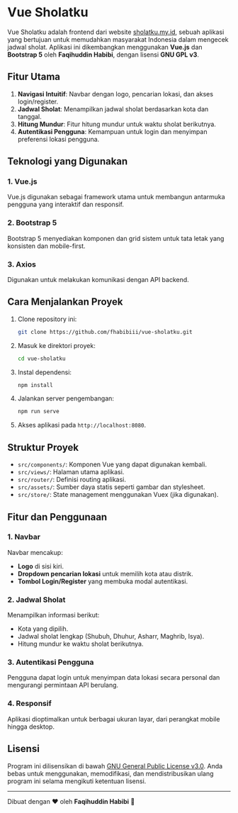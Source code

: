 # Vue Sholatku

Vue Sholatku adalah frontend dari website [sholatku.my.id](https://sholatku.my.id), sebuah aplikasi yang bertujuan untuk memudahkan masyarakat Indonesia dalam mengecek jadwal sholat. Aplikasi ini dikembangkan menggunakan **Vue.js** dan **Bootstrap 5** oleh **Faqihuddin Habibi**, dengan lisensi **GNU GPL v3**.

## Fitur Utama
1. **Navigasi Intuitif**: Navbar dengan logo, pencarian lokasi, dan akses login/register.
2. **Jadwal Sholat**: Menampilkan jadwal sholat berdasarkan kota dan tanggal.
3. **Hitung Mundur**: Fitur hitung mundur untuk waktu sholat berikutnya.
4. **Autentikasi Pengguna**: Kemampuan untuk login dan menyimpan preferensi lokasi pengguna.

## Teknologi yang Digunakan
### 1. **Vue.js**
Vue.js digunakan sebagai framework utama untuk membangun antarmuka pengguna yang interaktif dan responsif.

### 2. **Bootstrap 5**
Bootstrap 5 menyediakan komponen dan grid sistem untuk tata letak yang konsisten dan mobile-first.

### 3. **Axios**
Digunakan untuk melakukan komunikasi dengan API backend.

## Cara Menjalankan Proyek
1. Clone repository ini:
   ```bash
   git clone https://github.com/fhabibiii/vue-sholatku.git
   ```
2. Masuk ke direktori proyek:
   ```bash
   cd vue-sholatku
   ```
3. Instal dependensi:
   ```bash
   npm install
   ```
4. Jalankan server pengembangan:
   ```bash
   npm run serve
   ```
5. Akses aplikasi pada `http://localhost:8080`.

## Struktur Proyek
- `src/components/`: Komponen Vue yang dapat digunakan kembali.
- `src/views/`: Halaman utama aplikasi.
- `src/router/`: Definisi routing aplikasi.
- `src/assets/`: Sumber daya statis seperti gambar dan stylesheet.
- `src/store/`: State management menggunakan Vuex (jika digunakan).

## Fitur dan Penggunaan
### 1. Navbar
Navbar mencakup:
- **Logo** di sisi kiri.
- **Dropdown pencarian lokasi** untuk memilih kota atau distrik.
- **Tombol Login/Register** yang membuka modal autentikasi.

### 2. Jadwal Sholat
Menampilkan informasi berikut:
- Kota yang dipilih.
- Jadwal sholat lengkap (Shubuh, Dhuhur, Asharr, Maghrib, Isya).
- Hitung mundur ke waktu sholat berikutnya.

### 3. Autentikasi Pengguna
Pengguna dapat login untuk menyimpan data lokasi secara personal dan mengurangi permintaan API berulang.

### 4. Responsif
Aplikasi dioptimalkan untuk berbagai ukuran layar, dari perangkat mobile hingga desktop.

## Lisensi
Program ini dilisensikan di bawah [GNU General Public License v3.0](https://www.gnu.org/licenses/gpl-3.0.html). Anda bebas untuk menggunakan, memodifikasi, dan mendistribusikan ulang program ini selama mengikuti ketentuan lisensi.

---
Dibuat dengan ❤ oleh **Faqihuddin Habibi** 🍉

